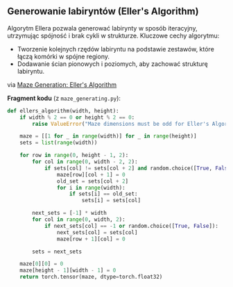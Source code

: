 ## Generowanie labiryntów (Eller's Algorithm)

Algorytm Ellera pozwala generować labirynty w sposób iteracyjny, utrzymując spójność i brak cykli w strukturze. Kluczowe cechy algorytmu:
- Tworzenie kolejnych rzędów labiryntu na podstawie zestawów, które łączą komórki w spójne regiony.
- Dodawanie ścian pionowych i poziomych, aby zachować strukturę labiryntu.

via [Maze Generation: Eller's Algorithm](https://weblog.jamisbuck.org/2010/12/29/maze-generation-eller-s-algorithm)

**Fragment kodu** (z `maze_generating.py`):

```python
def ellers_algorithm(width, height):
    if width % 2 == 0 or height % 2 == 0:
        raise ValueError("Maze dimensions must be odd for Eller's Algorithm to work properly.")

    maze = [[1 for _ in range(width)] for _ in range(height)]
    sets = list(range(width))

    for row in range(0, height - 1, 2):
        for col in range(0, width - 2, 2):
            if sets[col] != sets[col + 2] and random.choice([True, False]):
                maze[row][col + 1] = 0
                old_set = sets[col + 2]
                for i in range(width):
                    if sets[i] == old_set:
                        sets[i] = sets[col]

        next_sets = [-1] * width
        for col in range(0, width, 2):
            if next_sets[col] == -1 or random.choice([True, False]):
                next_sets[col] = sets[col]
                maze[row + 1][col] = 0 

        sets = next_sets

    maze[0][0] = 0
    maze[height - 1][width - 1] = 0
    return torch.tensor(maze, dtype=torch.float32)
```